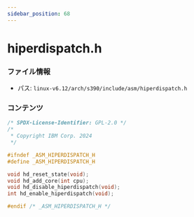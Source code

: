 ```yaml
---
sidebar_position: 68
---
```

# hiperdispatch.h

### ファイル情報

- パス: `linux-v6.12/arch/s390/include/asm/hiperdispatch.h`

### コンテンツ

```h
/* SPDX-License-Identifier: GPL-2.0 */
/*
 * Copyright IBM Corp. 2024
 */

#ifndef _ASM_HIPERDISPATCH_H
#define _ASM_HIPERDISPATCH_H

void hd_reset_state(void);
void hd_add_core(int cpu);
void hd_disable_hiperdispatch(void);
int hd_enable_hiperdispatch(void);

#endif /* _ASM_HIPERDISPATCH_H */

```
